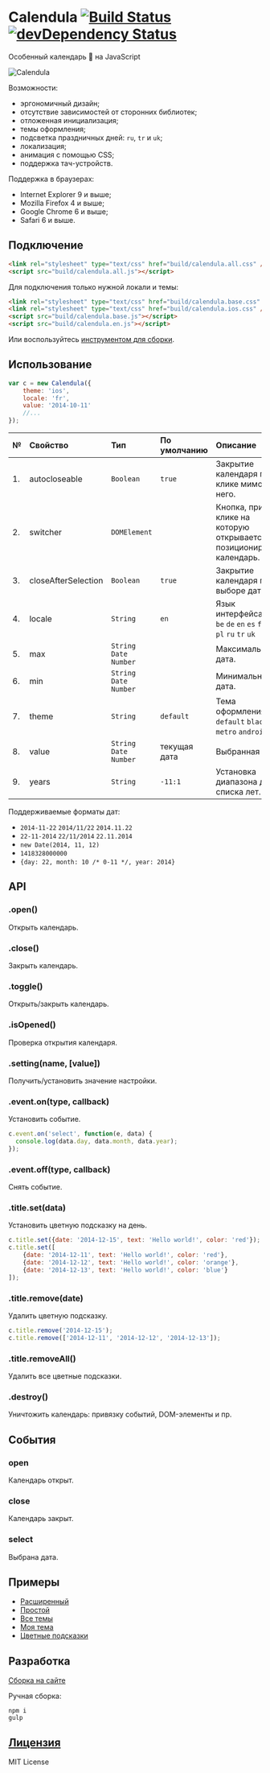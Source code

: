 # Calendula [![Build Status](https://img.shields.io/travis/hcodes/calendula.svg)](https://travis-ci.org/hcodes/calendula) [![devDependency Status](https://img.shields.io/david/dev/hcodes/calendula.svg)](https://david-dm.org/hcodes/calendula#info=devDependencies)
Особенный календарь 📅 на JavaScript

![Calendula](https://raw.githubusercontent.com/hcodes/calendula/master/examples/theme.default.png)

Возможности:
+ эргономичный дизайн;
+ отсутствие зависимостей от сторонних библиотек;
+ отложенная инициализация;
+ темы оформления;
+ подсветка праздничных дней: `ru`, `tr` и `uk`;
+ локализация;
+ анимация с помощью CSS;
+ поддержка тач-устройств.

Поддержка в браузерах:
+ Internet Explorer 9 и выше;
+ Mozilla Firefox 4 и выше;
+ Google Chrome 6 и выше;
+ Safari 6 и выше.

## Подключение
```HTML
<link rel="stylesheet" type="text/css" href="build/calendula.all.css" />
<script src="build/calendula.all.js"></script>
```

Для подключения только нужной локали и темы:
```HTML
<link rel="stylesheet" type="text/css" href="build/calendula.base.css" />
<link rel="stylesheet" type="text/css" href="build/calendula.ios.css" />
<script src="build/calendula.base.js"></script>
<script src="build/calendula.en.js"></script>
```

Или воспользуйтесь [инструментом для сборки](http://hcodes.github.io/calendula/index.ru.html).

## Использование
```JavaScript
var c = new Calendula({
    theme: 'ios',
    locale: 'fr',
    value: '2014-10-11'
    //...
});
```

| №  | Свойство  | Тип                  | По умолчанию  | Описание                                    |
|:---|:----------|:---------------------|:--------------|:--------------------------------------------|
| 1. | autocloseable | `Boolean`            | `true`        | Закрытие календаря при клике мимо него.     |
| 2. | switcher  | `DOMElement`         |               | Кнопка, при клике на которую открывается и позиционируется календарь. |
| 3. | closeAfterSelection| `Boolean`   | `true`        | Закрытие календаря при выборе даты.         |
| 4. | locale    | `String`             | `en`          | Язык интерфейса.<br>`be` `de` `en` `es` `fr` `it` `pl` `ru` `tr` `uk` |
| 5. | max       | `String`<br>`Date`<br>`Number` |               | Максимальная дата.                          |
| 6. | min       | `String`<br>`Date`<br>`Number` |               | Минимальная дата.                           |
| 7. | theme     | `String`               | `default`     | Тема оформления.<br>`default` `black` `ios` `metro` `android`|
| 8. | value     | `String`<br>`Date`<br>`Number` | текущая дата   | Выбранная дата.                            |
| 9. | years     | `String`               | `-11:1`       | Установка диапазона для списка лет.         |

Поддерживаемые форматы дат:
 + `2014-11-22` `2014/11/22` `2014.11.22`
 + `22-11-2014` `22/11/2014` `22.11.2014`
 + `new Date(2014, 11, 12)`
 + `1418328000000`
 + `{day: 22, month: 10 /* 0-11 */, year: 2014}`

## API
### .open()
Открыть календарь.

### .close()
Закрыть календарь.

### .toggle()
Открыть/закрыть календарь.

### .isOpened()
Проверка открытия календаря.

### .setting(name, [value])
Получить/установить значение настройки.

### .event.on(type, callback)
Установить событие.
  ```JavaScript
c.event.on('select', function(e, data) {
    console.log(data.day, data.month, data.year);
});
  ```

### .event.off(type, callback)
Снять событие.

### .title.set(data)
Установить цветную подсказку на день.
```JavaScript
c.title.set({date: '2014-12-15', text: 'Hello world!', color: 'red'});
c.title.set([
    {date: '2014-12-11', text: 'Hello world!', color: 'red'},
    {date: '2014-12-12', text: 'Hello world!', color: 'orange'},
    {date: '2014-12-13', text: 'Hello world!', color: 'blue'}
]);
```
### .title.remove(date)
Удалить цветную подсказку.
```JavaScript
c.title.remove('2014-12-15');
c.title.remove(['2014-12-11', '2014-12-12', '2014-12-13']);
```

### .title.removeAll()
Удалить все цветные подсказки.

### .destroy()
Уничтожить календарь: привязку событий, DOM-элементы и пр.

## События
### open
Календарь открыт.


### close
Календарь закрыт.

### select
Выбрана дата.


## Примеры
+ [Расширенный](http://hcodes.github.io/calendula-download/examples/api.html)
+ [Простой](http://hcodes.github.io/calendula-download/examples/simple.html)
+ [Все темы](http://hcodes.github.io/calendula-download/examples/many.html)
+ [Моя тема](http://hcodes.github.io/calendula-download/examples/my_theme.html)
+ [Цветные подсказки](http://hcodes.github.io/calendula-download/examples/color_title.html)

## Разработка
[Сборка на сайте](http://hcodes.github.io/calendula-download/index.ru.html)

Ручная сборка:
```
npm i
gulp
```

## [Лицензия](https://github.com/hcodes/calendula/blob/master/LICENSE.ru.md)
MIT License
